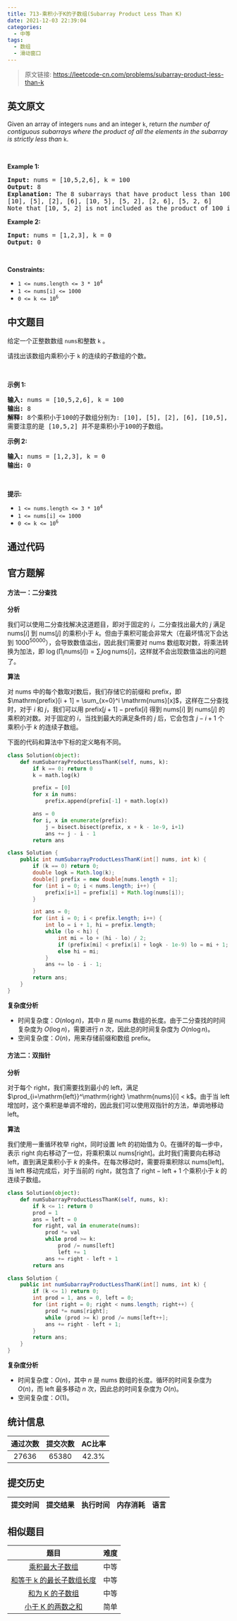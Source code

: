```yaml
---
title: 713-乘积小于K的子数组(Subarray Product Less Than K)
date: 2021-12-03 22:39:04
categories:
  - 中等
tags:
  - 数组
  - 滑动窗口
---
```


> 原文链接: https://leetcode-cn.com/problems/subarray-product-less-than-k


## 英文原文
<div><p>Given an array of integers <code>nums</code> and an integer <code>k</code>, return <em>the number of contiguous subarrays where the product of all the elements in the subarray is strictly less than </em><code>k</code>.</p>

<p>&nbsp;</p>
<p><strong>Example 1:</strong></p>

<pre>
<strong>Input:</strong> nums = [10,5,2,6], k = 100
<strong>Output:</strong> 8
<strong>Explanation:</strong> The 8 subarrays that have product less than 100 are:
[10], [5], [2], [6], [10, 5], [5, 2], [2, 6], [5, 2, 6]
Note that [10, 5, 2] is not included as the product of 100 is not strictly less than k.
</pre>

<p><strong>Example 2:</strong></p>

<pre>
<strong>Input:</strong> nums = [1,2,3], k = 0
<strong>Output:</strong> 0
</pre>

<p>&nbsp;</p>
<p><strong>Constraints:</strong></p>

<ul>
	<li><code>1 &lt;= nums.length &lt;= 3 * 10<sup>4</sup></code></li>
	<li><code>1 &lt;= nums[i] &lt;= 1000</code></li>
	<li><code>0 &lt;= k &lt;= 10<sup>6</sup></code></li>
</ul>
</div>

## 中文题目
<div><p>给定一个正整数数组 <code>nums</code>和整数 <code>k</code> 。</p>

<p>请找出该数组内乘积小于 <code>k</code> 的连续的子数组的个数。</p>

<p> </p>

<p><strong>示例 1:</strong></p>

<pre>
<strong>输入:</strong> nums = [10,5,2,6], k = 100
<strong>输出:</strong> 8
<strong>解释:</strong> 8个乘积小于100的子数组分别为: [10], [5], [2], [6], [10,5], [5,2], [2,6], [5,2,6]。
需要注意的是 [10,5,2] 并不是乘积小于100的子数组。
</pre>

<p><strong>示例 2:</strong></p>

<pre>
<strong>输入:</strong> nums = [1,2,3], k = 0
<strong>输出:</strong> 0</pre>

<p> </p>

<p><strong>提示: </strong></p>

<ul>
	<li><code>1 <= nums.length <= 3 * 10<sup>4</sup></code></li>
	<li><code>1 <= nums[i] <= 1000</code></li>
	<li><code>0 <= k <= 10<sup>6</sup></code></li>
</ul>
</div>

## 通过代码
<RecoDemo>
</RecoDemo>


## 官方题解
#### 方法一：二分查找

**分析**

我们可以使用二分查找解决这道题目，即对于固定的 $i$，二分查找出最大的 $j$ 满足 $\mathrm{nums}[i]$ 到 $\mathrm{nums}[j]$ 的乘积小于 $k$。但由于乘积可能会非常大（在最坏情况下会达到 $1000^{50000}$），会导致数值溢出，因此我们需要对 $\mathrm{nums}$ 数组取对数，将乘法转换为加法，即 $\log(\prod_i \mathrm{nums}[i]) = \sum_i \log \mathrm{nums}[i]$，这样就不会出现数值溢出的问题了。

**算法**

对 $\mathrm{nums}$ 中的每个数取对数后，我们存储它的前缀和 $\mathrm{prefix}$，即 $\mathrm{prefix}[i + 1] = \sum_{x=0}^i \mathrm{nums}[x]$，这样在二分查找时，对于 $i$ 和 $j$，我们可以用 $\mathrm{prefix}[j + 1] - \mathrm{prefix}[i]$ 得到 $\mathrm{nums}[i]$ 到 $\mathrm{nums}[j]$ 的乘积的对数。对于固定的 $i$，当找到最大的满足条件的 $j$ 后，它会包含 $j-i+1$ 个乘积小于 $k$ 的连续子数组。

下面的代码和算法中下标的定义略有不同。

```Python [sol1]
class Solution(object):
    def numSubarrayProductLessThanK(self, nums, k):
        if k == 0: return 0
        k = math.log(k)

        prefix = [0]
        for x in nums:
            prefix.append(prefix[-1] + math.log(x))

        ans = 0
        for i, x in enumerate(prefix):
            j = bisect.bisect(prefix, x + k - 1e-9, i+1)
            ans += j - i - 1
        return ans
```

```Java [sol1]
class Solution {
    public int numSubarrayProductLessThanK(int[] nums, int k) {
        if (k == 0) return 0;
        double logk = Math.log(k);
        double[] prefix = new double[nums.length + 1];
        for (int i = 0; i < nums.length; i++) {
            prefix[i+1] = prefix[i] + Math.log(nums[i]);
        }

        int ans = 0;
        for (int i = 0; i < prefix.length; i++) {
            int lo = i + 1, hi = prefix.length;
            while (lo < hi) {
                int mi = lo + (hi - lo) / 2;
                if (prefix[mi] < prefix[i] + logk - 1e-9) lo = mi + 1;
                else hi = mi;
            }
            ans += lo - i - 1;
        }
        return ans;
    }
}
```

**复杂度分析**

* 时间复杂度：$O(n\log n)$，其中 $n$ 是 $\mathrm{nums}$ 数组的长度。由于二分查找的时间复杂度为 $O(\log n)$，需要进行 $n$ 次，因此总的时间复杂度为 $O(n\log n)$。
* 空间复杂度：$O(n)$，用来存储前缀和数组 $\mathrm{prefix}$。

#### 方法二：双指针

**分析**

对于每个 $\mathrm{right}$，我们需要找到最小的 $\mathrm{left}$，满足 $\prod_{i=\mathrm{left}}^\mathrm{right} \mathrm{nums}[i] < k$。由于当 $\mathrm{left}$ 增加时，这个乘积是单调不增的，因此我们可以使用双指针的方法，单调地移动 $\mathrm{left}$。

**算法**

我们使用一重循环枚举 $\mathrm{right}$，同时设置 $\mathrm{left}$ 的初始值为 0。在循环的每一步中，表示 $\mathrm{right}$ 向右移动了一位，将乘积乘以 $\mathrm{nums}[\mathrm{right}]$。此时我们需要向右移动 $\mathrm{left}$，直到满足乘积小于 $k$ 的条件。在每次移动时，需要将乘积除以 $\mathrm{nums}[\mathrm{left}]$。当 $\mathrm{left}$ 移动完成后，对于当前的 $\mathrm{right}$，就包含了 $\mathrm{right} - \mathrm{left} + 1$ 个乘积小于 $k$ 的连续子数组。

```Python [sol2]
class Solution(object):
    def numSubarrayProductLessThanK(self, nums, k):
        if k <= 1: return 0
        prod = 1
        ans = left = 0
        for right, val in enumerate(nums):
            prod *= val
            while prod >= k:
                prod /= nums[left]
                left += 1
            ans += right - left + 1
        return ans
```

```Java [sol2]
class Solution {
    public int numSubarrayProductLessThanK(int[] nums, int k) {
        if (k <= 1) return 0;
        int prod = 1, ans = 0, left = 0;
        for (int right = 0; right < nums.length; right++) {
            prod *= nums[right];
            while (prod >= k) prod /= nums[left++];
            ans += right - left + 1;
        }
        return ans;
    }
}
```

**复杂度分析**

* 时间复杂度：$O(n)$，其中 $n$ 是 $\mathrm{nums}$ 数组的长度。循环的时间复杂度为 $O(n)$，而 $\mathrm{left}$ 最多移动 $n$ 次，因此总的时间复杂度为 $O(n)$。
* 空间复杂度：$O(1)$。

## 统计信息
| 通过次数 | 提交次数 | AC比率 |
| :------: | :------: | :------: |
|    27636    |    65380    |   42.3%   |

## 提交历史
| 提交时间 | 提交结果 | 执行时间 |  内存消耗  | 语言 |
| :------: | :------: | :------: | :--------: | :--------: |


## 相似题目
|                             题目                             | 难度 |
| :----------------------------------------------------------: | :---------: |
| [乘积最大子数组](https://leetcode-cn.com/problems/maximum-product-subarray/) | 中等|
| [和等于 k 的最长子数组长度](https://leetcode-cn.com/problems/maximum-size-subarray-sum-equals-k/) | 中等|
| [和为 K 的子数组](https://leetcode-cn.com/problems/subarray-sum-equals-k/) | 中等|
| [小于 K 的两数之和](https://leetcode-cn.com/problems/two-sum-less-than-k/) | 简单|
